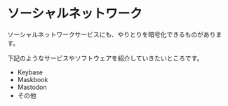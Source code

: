 # ソーシャルネットワーク
ソーシャルネットワークサービスにも、やりとりを暗号化できるものがあります。

下記のようなサービスやソフトウェアを紹介していきたいところです。

- Keybase
- Maskbook
- Mastodon
- その他
